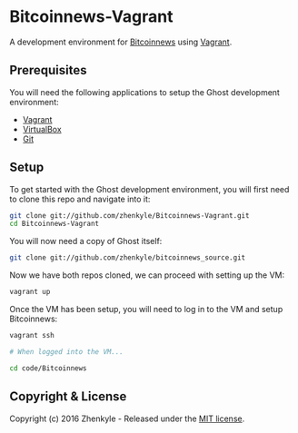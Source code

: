 # Bitcoinnews-Vagrant

A development environment for [Bitcoinnews](https://github.com/zhenkyle/bitcoinnews_source.git) using [Vagrant](http://www.vagrantup.com/downloads.html).

## Prerequisites

You will need the following applications to setup the Ghost development environment:

- [Vagrant](http://www.vagrantup.com/downloads.html)
- [VirtualBox](https://www.virtualbox.org/wiki/Downloads)
- [Git](https://git-scm.com/downloads)


## Setup

To get started with the Ghost development environment, you will first need to clone this repo and navigate into it:

```bash
git clone git://github.com/zhenkyle/Bitcoinnews-Vagrant.git
cd Bitcoinnews-Vagrant
```

You will now need a copy of Ghost itself:

```bash
git clone git://github.com/zhenkyle/bitcoinnews_source.git
```

Now we have both repos cloned, we can proceed with setting up the VM:

```bash
vagrant up
```

Once the VM has been setup, you will need to log in to the VM and setup Bitcoinnews:

```bash
vagrant ssh

# When logged into the VM...

cd code/Bitcoinnews
```
## Copyright & License

Copyright (c) 2016 Zhenkyle - Released under the [MIT license](LICENSE).
